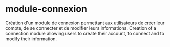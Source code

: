 # module-connexion
Création  d'un module de connexion permettant aux utilisateurs de créer leur compte, de se connecter et de modifier leurs informations.
Creation of a connection module allowing users to create their account, to connect and to modify their information.
